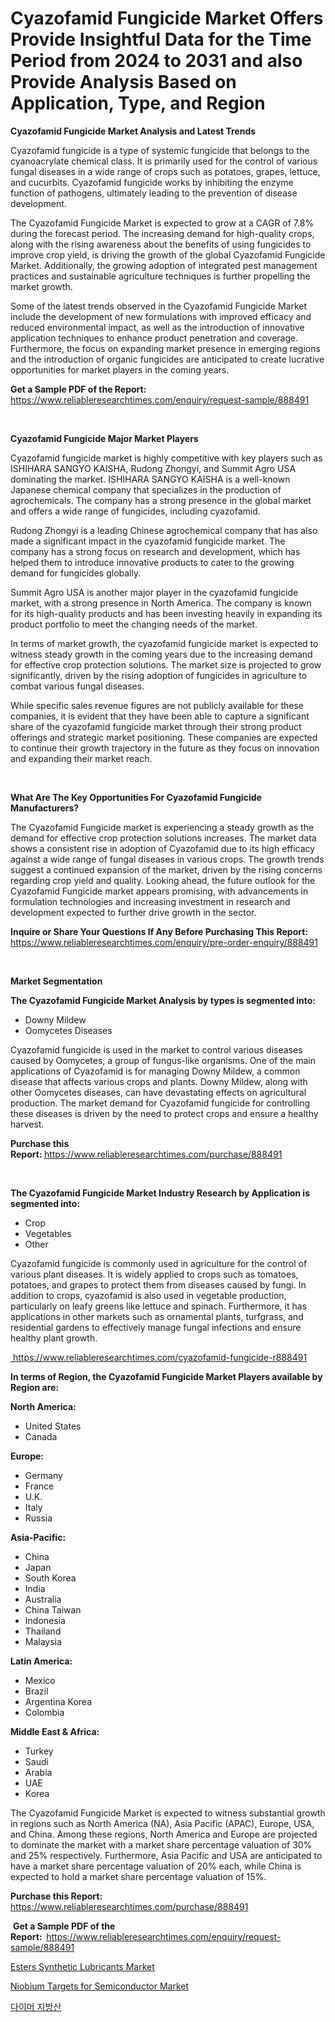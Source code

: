 <p><h1>Cyazofamid Fungicide Market Offers Provide Insightful Data for the Time Period from 2024 to 2031 and also Provide Analysis Based on Application, Type, and Region</h1></p><p><strong>Cyazofamid Fungicide Market Analysis and Latest Trends</strong></p>
<p><p>Cyazofamid fungicide is a type of systemic fungicide that belongs to the cyanoacrylate chemical class. It is primarily used for the control of various fungal diseases in a wide range of crops such as potatoes, grapes, lettuce, and cucurbits. Cyazofamid fungicide works by inhibiting the enzyme function of pathogens, ultimately leading to the prevention of disease development.</p><p>The Cyazofamid Fungicide Market is expected to grow at a CAGR of 7.8% during the forecast period. The increasing demand for high-quality crops, along with the rising awareness about the benefits of using fungicides to improve crop yield, is driving the growth of the global Cyazofamid Fungicide Market. Additionally, the growing adoption of integrated pest management practices and sustainable agriculture techniques is further propelling the market growth.</p><p>Some of the latest trends observed in the Cyazofamid Fungicide Market include the development of new formulations with improved efficacy and reduced environmental impact, as well as the introduction of innovative application techniques to enhance product penetration and coverage. Furthermore, the focus on expanding market presence in emerging regions and the introduction of organic fungicides are anticipated to create lucrative opportunities for market players in the coming years.</p></p>
<p><strong>Get a Sample PDF of the Report:&nbsp;</strong> <a href="https://www.reliableresearchtimes.com/enquiry/request-sample/888491">https://www.reliableresearchtimes.com/enquiry/request-sample/888491</a></p>
<p>&nbsp;</p>
<p><strong>Cyazofamid Fungicide Major Market Players</strong></p>
<p><p>Cyazofamid fungicide market is highly competitive with key players such as ISHIHARA SANGYO KAISHA, Rudong Zhongyi, and Summit Agro USA dominating the market. ISHIHARA SANGYO KAISHA is a well-known Japanese chemical company that specializes in the production of agrochemicals. The company has a strong presence in the global market and offers a wide range of fungicides, including cyazofamid.</p><p>Rudong Zhongyi is a leading Chinese agrochemical company that has also made a significant impact in the cyazofamid fungicide market. The company has a strong focus on research and development, which has helped them to introduce innovative products to cater to the growing demand for fungicides globally. </p><p>Summit Agro USA is another major player in the cyazofamid fungicide market, with a strong presence in North America. The company is known for its high-quality products and has been investing heavily in expanding its product portfolio to meet the changing needs of the market.</p><p>In terms of market growth, the cyazofamid fungicide market is expected to witness steady growth in the coming years due to the increasing demand for effective crop protection solutions. The market size is projected to grow significantly, driven by the rising adoption of fungicides in agriculture to combat various fungal diseases.</p><p>While specific sales revenue figures are not publicly available for these companies, it is evident that they have been able to capture a significant share of the cyazofamid fungicide market through their strong product offerings and strategic market positioning. These companies are expected to continue their growth trajectory in the future as they focus on innovation and expanding their market reach.</p></p>
<p>&nbsp;</p>
<p><strong>What Are The Key Opportunities For Cyazofamid Fungicide Manufacturers?</strong></p>
<p><p>The Cyazofamid Fungicide market is experiencing a steady growth as the demand for effective crop protection solutions increases. The market data shows a consistent rise in adoption of Cyazofamid due to its high efficacy against a wide range of fungal diseases in various crops. The growth trends suggest a continued expansion of the market, driven by the rising concerns regarding crop yield and quality. Looking ahead, the future outlook for the Cyazofamid Fungicide market appears promising, with advancements in formulation technologies and increasing investment in research and development expected to further drive growth in the sector.</p></p>
<p><strong>Inquire or Share Your Questions If Any Before Purchasing This Report:</strong> <a href="https://www.reliableresearchtimes.com/enquiry/pre-order-enquiry/888491">https://www.reliableresearchtimes.com/enquiry/pre-order-enquiry/888491</a></p>
<p>&nbsp;</p>
<p><strong>Market Segmentation</strong></p>
<p><strong>The Cyazofamid Fungicide Market Analysis by types is segmented into:</strong></p>
<p><ul><li>Downy Mildew</li><li>Oomycetes Diseases</li></ul></p>
<p><p>Cyazofamid fungicide is used in the market to control various diseases caused by Oomycetes, a group of fungus-like organisms. One of the main applications of Cyazofamid is for managing Downy Mildew, a common disease that affects various crops and plants. Downy Mildew, along with other Oomycetes diseases, can have devastating effects on agricultural production. The market demand for Cyazofamid fungicide for controlling these diseases is driven by the need to protect crops and ensure a healthy harvest.</p></p>
<p><strong>Purchase this Report:&nbsp;</strong><a href="https://www.reliableresearchtimes.com/purchase/888491">https://www.reliableresearchtimes.com/purchase/888491</a></p>
<p>&nbsp;</p>
<p><strong>The Cyazofamid Fungicide Market Industry Research by Application is segmented into:</strong></p>
<p><ul><li>Crop</li><li>Vegetables</li><li>Other</li></ul></p>
<p><p>Cyazofamid fungicide is commonly used in agriculture for the control of various plant diseases. It is widely applied to crops such as tomatoes, potatoes, and grapes to protect them from diseases caused by fungi. In addition to crops, cyazofamid is also used in vegetable production, particularly on leafy greens like lettuce and spinach. Furthermore, it has applications in other markets such as ornamental plants, turfgrass, and residential gardens to effectively manage fungal infections and ensure healthy plant growth.</p></p>
<p><a href="https://www.reliableresearchtimes.com/cyazofamid-fungicide-r888491">&nbsp;https://www.reliableresearchtimes.com/cyazofamid-fungicide-r888491</a></p>
<p><strong>In terms of Region, the Cyazofamid Fungicide Market Players available by Region are:</strong></p>
<p>
    <p> <strong> North America: </strong>
        <ul>
            <li>United States</li>
            <li>Canada</li>
        </ul>
        </p> 
    <p> <strong> Europe: </strong>
        <ul>
            <li>Germany</li>
            <li>France</li>
            <li>U.K.</li>
            <li>Italy</li>
            <li>Russia</li>
        </ul>
        </p> 
    <p> <strong> Asia-Pacific: </strong>
        <ul>
            <li>China</li>
            <li>Japan</li>
            <li>South Korea</li>
            <li>India</li>
            <li>Australia</li>
            <li>China Taiwan</li>
            <li>Indonesia</li>
            <li>Thailand</li>
            <li>Malaysia</li>
        </ul>
        </p> 
    <p> <strong> Latin America: </strong>
        <ul>
            <li>Mexico</li>
            <li>Brazil</li>
            <li>Argentina Korea</li>
            <li>Colombia</li>
        </ul>
        </p> 
    <p> <strong> Middle East & Africa: </strong>
        <ul>
            <li>Turkey</li>
            <li>Saudi</li>
            <li>Arabia</li>
            <li>UAE</li>
            <li>Korea</li>
        </ul>
    </p>
    </p>
<p><p>The Cyazofamid Fungicide Market is expected to witness substantial growth in regions such as North America (NA), Asia Pacific (APAC), Europe, USA, and China. Among these regions, North America and Europe are projected to dominate the market with a market share percentage valuation of 30% and 25% respectively. Furthermore, Asia Pacific and USA are anticipated to have a market share percentage valuation of 20% each, while China is expected to hold a market share percentage valuation of 15%.</p></p>
<p><strong>Purchase this Report: </strong><a href="https://www.reliableresearchtimes.com/purchase/888491">https://www.reliableresearchtimes.com/purchase/888491</a></p>
<p>&nbsp;<strong>Get a Sample PDF of the Report:&nbsp;&nbsp;</strong><a href="https://www.reliableresearchtimes.com/enquiry/request-sample/888491">https://www.reliableresearchtimes.com/enquiry/request-sample/888491</a></p>
<p><strong></strong></p>
<p><p><a href="https://issuu.com/reportprime-2/docs/esters-synthetic-lubricants-market-size-2030.pptx">Esters Synthetic Lubricants Market</a></p><p><a href="https://github.com/slbola/Market-Research-Report-List-1/blob/main/niobium-targets-for-semiconductor-market.md">Niobium Targets for Semiconductor Market</a></p><p><a href="https://github.com/mpodehpw07370073/Market-Research-Report-List-3/blob/main/40046963258.md">다이머 지방산</a></p></p>